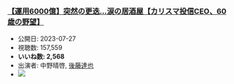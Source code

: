 ### [【運用6000億】突然の更迭…涙の居酒屋【カリスマ投信CEO、60歳の野望】](https://www.youtube.com/watch?v=fKFlVKecZvI)
-   公開日: 2023-07-27
-   視聴数: 157,559
-   **いいね数: 2,568**
-   出演者: 中野晴啓, [後藤達也](/rehacq_fan/people/後藤達也 "wikilink")
- [![](https://img.youtube.com/vi/fKFlVKecZvI/hqdefault.jpg)](https://www.youtube.com/watch?v=fKFlVKecZvI)
